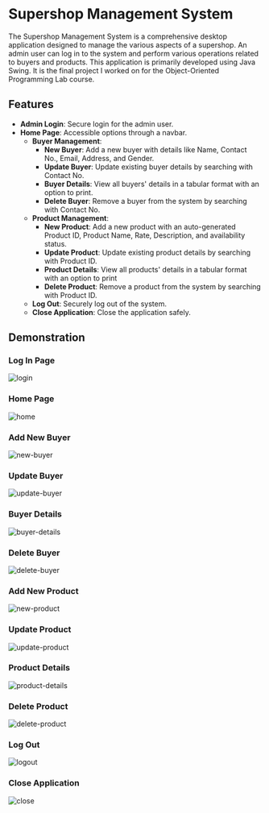 # Supershop Management System

The Supershop Management System is a comprehensive desktop application designed to manage the various aspects of a supershop. An admin user can log in to the system and perform various operations related to buyers and products. This application is primarily developed using Java Swing. It is the final project I worked on for the Object-Oriented Programming Lab course.

## Features

- **Admin Login**: Secure login for the admin user.
- **Home Page**: Accessible options through a navbar.
  - **Buyer Management**:
    - **New Buyer**: Add a new buyer with details like Name, Contact No., Email, Address, and Gender.
    - **Update Buyer**: Update existing buyer details by searching with Contact No.
    - **Buyer Details**: View all buyers' details in a tabular format with an option to print.
    - **Delete Buyer**: Remove a buyer from the system by searching with Contact No.
  - **Product Management**:
    - **New Product**: Add a new product with an auto-generated Product ID, Product Name, Rate, Description, and availability status.
    - **Update Product**: Update existing product details by searching with Product ID.
    - **Product Details**: View all products' details in a tabular format with an option to print
    - **Delete Product**: Remove a product from the system by searching with Product ID.
  - **Log Out**: Securely log out of the system.
  - **Close Application**: Close the application safely.

## Demonstration

### Log In Page

  ![login](https://github.com/user-attachments/assets/606380fb-6cf0-4fc0-8dc8-172749b82c6d)

### Home Page

  ![home](https://github.com/user-attachments/assets/2da16a11-61af-427c-ba25-c4fc4bf2bfd0)

### Add New Buyer

  ![new-buyer](https://github.com/user-attachments/assets/9b873ac7-bbf4-42fa-9ace-c9686473a380)

### Update Buyer

  ![update-buyer](https://github.com/user-attachments/assets/26bf9881-fdc5-419a-b6f3-1291b318b566)

### Buyer Details

  ![buyer-details](https://github.com/user-attachments/assets/12cba9d8-dcce-46e1-a5c6-f8720c65a225)

### Delete Buyer

  ![delete-buyer](https://github.com/user-attachments/assets/9743c8f4-6965-42cd-a5b9-11f49f47335d)

### Add New Product

  ![new-product](https://github.com/user-attachments/assets/be658eec-80a1-4131-b2f0-a385cb4e8c2b)

### Update Product

  ![update-product](https://github.com/user-attachments/assets/d3ee525a-4df0-4cdd-8973-381b6d594f6a)

### Product Details

  ![product-details](https://github.com/user-attachments/assets/5bcab37f-062c-484a-bac9-8704d3ab4d01)

### Delete Product

  ![delete-product](https://github.com/user-attachments/assets/9ca72e73-eebe-47b3-9b0d-31b9dae04b25)

### Log Out

  ![logout](https://github.com/user-attachments/assets/f2dd7651-3a91-491c-88b9-b2203639f289)

### Close Application

  ![close](https://github.com/user-attachments/assets/0e0140a3-3508-4e30-8b97-21680860e18a)



